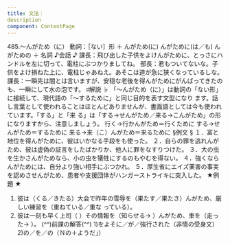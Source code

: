 ```yaml
---
title: 文法：
description
component: ContentPage
---
```



485.～んがため（に）
動詞：［ない］形 ＋ んがため(に)
んがために(は／も)
んがための ＋ 名詞
♪会話 ♪
課長：飛び出した子供をよけんがために、とっさにハンドルを左に切って、電柱にぶつかりましてね。 部長：君もついてないな。子供をよけ損ねた上に、電柱じゃあねえ。あそこは道が急に狭くなっているしな。 課長：一瞬先は闇とは言いますが、安穏な老後を得んがためにがんばってきたのも、一瞬にして水の泡です。
♯解説 ♭
「～んがため（に）」は動詞の「ない形」に接続して、現代語の「～するために」と同じ目的を表す文型になり ます。話し言葉として使われることはほとんどありませんが、書面語としては今も使われています。「する」と「来 る」は「する→せんがため／来る→こんがため」の形になりますから、注意しましょう。
行く→行かんがため＝行くために する→せんがため＝するために 来る→来（こ）んがため＝来るために
§例文 §
１．富と地位を得んがために、彼はいかなる手段をも使った。
２．自らの罪を逃れんがため、彼は虚偽の証言をしたばかりか、他人に罪をなすりつけた。
３．大の虫を生かさんがためなら、小の虫を犠牲にするのもやむを得ない。
４．強くならんがためには、自分より強い相手にぶつかれ。
５．厚生省にエイズ薬害の事実を認めさせんがため、患者や支援団体がハンガーストライキに突入した。
★例題 ★
1) 彼は（くる／きたる）大会で昨年の雪辱を（果たす／果たさ）んがため、厳しい練習を（重ねている／重な
っている）。      
2) 彼は一刻も早く上司（ ）その情報を（知らせる→ ）んがため、車を（走った→ ）。
(^^)前課の解答(^^)
1)をよそに／が／強行された（非情の受身文）
2)の／を／の（Ｎの＋ようだ」）
